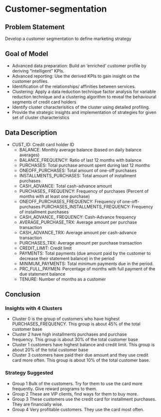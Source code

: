 # Customer-segmentation
## Problem Statement
Develop a customer segmentation to define marketing strategy
## Goal of Model
* Advanced data preparation: Build an ‘enriched’ customer profile by deriving “intelligent” KPIs.
* Advanced reporting: Use the derived KPIs to gain insight on the customer profiles. 
* Identification of the relationships/ affinities between services. 
* Clustering: Apply a data reduction technique factor analysis for variable reduction technique and a clustering algorithm to reveal the behavioural segments of credit card holders 
* Identify cluster characterisitics of the cluster using detailed profiling. 
* Provide the strategic insights and implementation of strategies for given set of cluster characteristics

## Data Description
  * CUST_ID: Credit card holder ID
	* BALANCE: Monthly average balance (based on daily balance averages)
	* BALANCE_FREQUENCY: Ratio of last 12 months with balance
	* PURCHASES: Total purchase amount spent during last 12 months
	* ONEOFF_PURCHASES: Total amount of one-off purchases
	* INSTALLMENTS_PURCHASES: Total amount of installment purchases
	* CASH_ADVANCE: Total cash-advance amount
	* PURCHASES_ FREQUENCY: Frequency of purchases (Percent of months with at least one purchase)
	* ONEOFF_PURCHASES_FREQUENCY: Frequency of one-off-purchases PURCHASES_INSTALLMENTS_FREQUENCY: Frequency of installment purchases
	* CASH_ADVANCE_ FREQUENCY: Cash-Advance frequency
	* AVERAGE_PURCHASE_TRX: Average amount per purchase transaction
	* CASH_ADVANCE_TRX: Average amount per cash-advance transaction
	* PURCHASES_TRX: Average amount per purchase transaction
	* CREDIT_LIMIT: Credit limit
	* PAYMENTS: Total payments (due amount paid by the customer to decrease their statement balance) in the period
	* MINIMUM_PAYMENTS: Total minimum payments due in the period.
	* PRC_FULL_PAYMEN: Percentage of months with full payment of the due statement balance
	* TENURE: Number of months as a customer
  
  ## Conclusion
  ### Insights with 4 Clusters
* Cluster 0 is the group of customers who have highest PURCHASES_FREQUENCY. This group is about 45% of the total customer base
* Cluster 2 have high installments purchases and purchase frequency. This group is about 30% of the total customer base
* Cluster 1 customers have highest balance and credit limit. This group is about  20% of the total customer base
* Cluster 3 customers have paid their due amount and they use credit card more often. This group is about 10% of the total customer base.

### Strategy Suggested
* Group 1
Bulk of the customers. Try for them to use the card more frequently. Give reward programs to them.
* Group 2
These are VIP clients, find ways for them to buy more. 
* Group 3
These customers use the credit card for installment purchases. They are financially wise.
* Group 4
Very profitable customers. They use the card most often.



  
  
